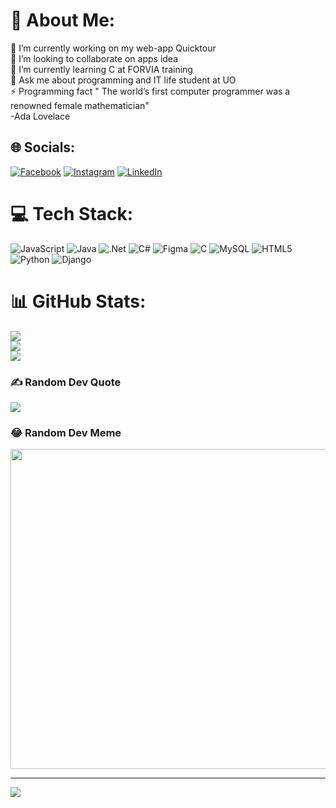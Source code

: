 # 💫 About Me:
🔭 I’m currently working on my web-app Quicktour <br>👯 I’m looking to collaborate on apps idea <br>🌱 I’m currently learning C at FORVIA training <br>💬 Ask me about programming and IT life student at UO<br>⚡ Programming  fact  " The world’s first computer programmer was a renowned female mathematician"<br>-Ada Lovelace<br> 


## 🌐 Socials:
[![Facebook](https://img.shields.io/badge/Facebook-%231877F2.svg?logo=Facebook&logoColor=white)](https://www.facebook.com/daianalarisa.lucaciu/) [![Instagram](https://img.shields.io/badge/Instagram-%23E4405F.svg?logo=Instagram&logoColor=white)](https://www.instagram.com/daia.code/) [![LinkedIn](https://img.shields.io/badge/LinkedIn-%230077B5.svg?logo=linkedin&logoColor=white)](https://www.linkedin.com/in/daiana-larisa-lucaciu/) 

# 💻 Tech Stack:
![JavaScript](https://img.shields.io/badge/javascript-%23323330.svg?style=for-the-badge&logo=javascript&logoColor=%23F7DF1E) ![Java](https://img.shields.io/badge/java-%23ED8B00.svg?style=for-the-badge&logo=java&logoColor=white) ![.Net](https://img.shields.io/badge/.NET-5C2D91?style=for-the-badge&logo=.net&logoColor=white) ![C#](https://img.shields.io/badge/c%23-%23239120.svg?style=for-the-badge&logo=c-sharp&logoColor=white) 	![Figma](https://img.shields.io/badge/figma-%23F24E1E.svg?style=for-the-badge&logo=figma&logoColor=white) ![C](https://img.shields.io/badge/c-%2300599C.svg?style=for-the-badge&logo=c&logoColor=white) ![MySQL](https://img.shields.io/badge/mysql-%2300f.svg?style=for-the-badge&logo=mysql&logoColor=white) ![HTML5](https://img.shields.io/badge/html5-%23E34F26.svg?style=for-the-badge&logo=html5&logoColor=white) ![Python](https://img.shields.io/badge/python-3670A0?style=for-the-badge&logo=python&logoColor=ffdd54) ![Django](https://img.shields.io/badge/django-%23092E20.svg?style=for-the-badge&logo=django&logoColor=white)
# 📊 GitHub Stats:
![](https://github-readme-stats.vercel.app/api?username=daia-code&theme=radical&hide_border=false&include_all_commits=true&count_private=false)<br/>
![](https://github-readme-streak-stats.herokuapp.com/?user=daia-code&theme=radical&hide_border=false)<br/>
![](https://github-readme-stats.vercel.app/api/top-langs/?username=daia-code&theme=radical&hide_border=false&include_all_commits=true&count_private=false&layout=compact)

### ✍️ Random Dev Quote
![](https://quotes-github-readme.vercel.app/api?type=horizontal&theme=radical)

### 😂 Random Dev Meme
<img src="https://media.tenor.com/2nKSTDDekOgAAAAC/coding-kira.gif" width="512px"/>

---
[![](https://visitcount.itsvg.in/api?id=daia-code&icon=0&color=11)](https://visitcount.itsvg.in)

<!-- Proudly created with GPRM ( https://gprm.itsvg.in ) -->
<!---
daia-code/daia-code is a ✨ special ✨ repository because its `README.md` (this file) appears on your GitHub profile.
You can click the Preview link to take a look at your changes.
--->
